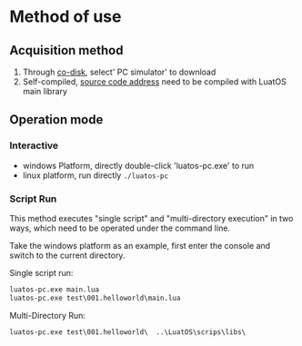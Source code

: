 # Method of use

## Acquisition method

1. Through [co-disk](https://pan.air32.cn/s/DJTr?path=/LuatOS模拟器(win32)), select' PC simulator' to download
2. Self-compiled, [source code address](https://gitee.com/openLuat/luatos-soc-pc) need to be compiled with LuatOS main library

## Operation mode

### Interactive

* windows Platform, directly double-click 'luatos-pc.exe' to run
* linux platform, run directly `./luatos-pc`

### Script Run

This method executes "single script" and "multi-directory execution" in two ways, which need to be operated under the command line.

Take the windows platform as an example, first enter the console and switch to the current directory.

Single script run:

```cmd
luatos-pc.exe main.lua
luatos-pc.exe test\001.helloworld\main.lua
```

Multi-Directory Run:

```cmd
luatos-pc.exe test\001.helloworld\  ..\LuatOS\scrips\libs\
```
